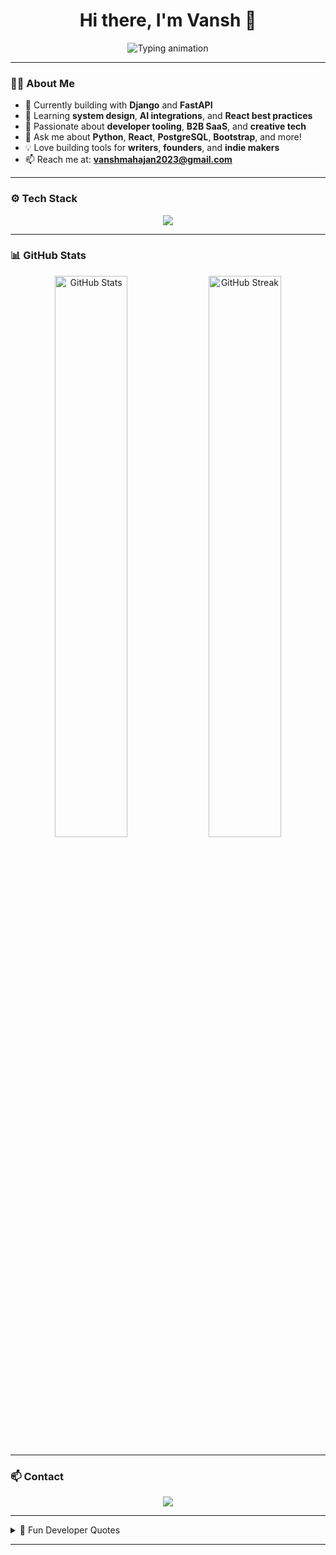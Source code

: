 <h1 align="center">Hi there, I'm Vansh 👋</h1>

<p align="center">
  <img src="https://readme-typing-svg.herokuapp.com?font=Fira+Code&weight=600&pause=1000&color=00ADB5&center=true&vCenter=true&width=435&lines=Full-Stack+Developer;Open+Source+Contributor;Lifelong+Learner;Problem+Solver" alt="Typing animation" />
</p>

---

### 👨‍💻 About Me

- 🔭 Currently building with **Django** and **FastAPI**  
- 🌱 Learning **system design**, **AI integrations**, and **React best practices**  
- 👀 Passionate about **developer tooling**, **B2B SaaS**, and **creative tech**  
- 💬 Ask me about **Python**, **React**, **PostgreSQL**, **Bootstrap**, and more!  
- 💡 Love building tools for **writers**, **founders**, and **indie makers**  
- 📫 Reach me at: **vanshmahajan2023@gmail.com**

---

### ⚙️ Tech Stack

<p align="center">
  <img src="https://skillicons.dev/icons?i=python,django,fastapi,js,react,html,css,bootstrap,postgres,git,vscode" />
</p>

---

### 📊 GitHub Stats

<p align="center">
  <img width="48%" src="https://github-readme-stats.vercel.app/api?username=vansh16-code&show_icons=true&theme=tokyonight" alt="GitHub Stats" />
  <img width="48%" src="https://github-readme-streak-stats.herokuapp.com/?user=vansh16-code&theme=tokyonight" alt="GitHub Streak" />
</p>

---

### 📫 Contact

<p align="center">
  <a href="mailto:vanshmahajan2023@gmail.com"><img src="https://img.shields.io/badge/email-D14836?style=for-the-badge&logo=gmail&logoColor=white" /></a>
</p>

---

<details>
<summary>💬 Fun Developer Quotes</summary>

> “Programs must be written for people to read, and only incidentally for machines to execute.” – Harold Abelson  
> “Simplicity is the soul of efficiency.” – Austin Freeman  
> “First, solve the problem. Then, write the code.” – John Johnson  

</details>

---

<!---
vansh16-code/vansh16-code is a ✨ special ✨ repository because its `README.md` (this file) appears on your GitHub profile.
--->
